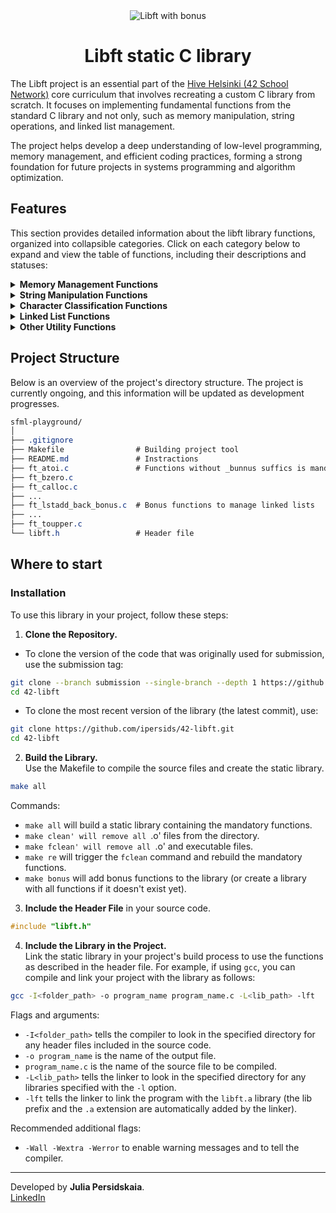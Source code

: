 <div align="center">
<picture>
  <img alt="Libft with bonus" src="https://github.com/ayogun/42-project-badges/blob/main/badges/libftm.png" />
</picture>
  
# Libft static C library

</div>

The Libft project is an essential part of the [Hive Helsinki (42 School Network)](https://www.hive.fi/en/curriculum) core curriculum that involves recreating a custom C library from scratch. It focuses on implementing fundamental functions from the standard C library and not only, such as memory manipulation, string operations, and linked list management.  

The project helps develop a deep understanding of low-level programming, memory management, and efficient coding practices, forming a strong foundation for future projects in systems programming and algorithm optimization.  

## Features  
This section provides detailed information about the libft library functions, organized into collapsible categories. Click on each category below to expand and view the table of functions, including their descriptions and statuses:
<details>
<summary><b>Memory Management Functions</b></summary>
Functions related to memory allocation and manipulation.

| Function        | Description                                           |
| :--------------: | ----------------------------------------------------- |
| `ft_bzero`       | Sets the first n bytes of the memory area to zero.   |
| `ft_calloc`      | Allocates memory for an array and initializes it to zero. |
| `ft_memchr`      | Locates the first occurrence of a byte in memory.    |
| `ft_memcmp`      | Compares the first n bytes of two memory areas.      |
| `ft_memcpy`      | Copies n bytes from one memory area to another.      |
| `ft_memmove`     | Moves n bytes from one memory area to another.      |
| `ft_memset`      | Fills the first n bytes of the memory area with a constant byte. |

</details>

<details>
<summary><b>String Manipulation Functions</b></summary>
Functions for handling and processing strings.

| Function        | Description                                           |
| :--------------: | ----------------------------------------------------- |
| `ft_atoi`        | Converts a string to an integer.                     |
| `ft_strdup`      | Duplicates a string.                                |
| `ft_strchr`      | Locates the first occurrence of a character in a string. |
| `ft_strlcat`     | Appends a string to another with size limit.        |
| `ft_strlcpy`     | Copies a string with size limit.                    |
| `ft_strlen`      | Returns the length of a string.                     |
| `ft_strncmp`     | Compares n bytes of two strings.                    |
| `ft_strnstr`     | Finds the first occurrence of a substring in a string. |
| `ft_strrchr`     | Locates the last occurrence of a character in a string. |
| `ft_strtrim`     | Removes leading and trailing characters from a string. |
| `ft_split`       | Splits a string into an array of substrings.        |
| `ft_strmapi`     | Applies a function to each character of a string and creates a new string. |
| `ft_substr`      | Extracts a substring from a string.                 |
| `ft_strjoin`     | Concatenates two strings into a new string.         |
| `ft_itoa`        | Converts an integer to a string.                    |
| `ft_striteri`    | Apply given function to each character of given string. |

</details>

<details>
<summary><b>Character Classification Functions</b></summary>
Functions for character testing and conversion.

| Function        | Description                                          |
| :-------------: | ---------------------------------------------------- |
| `ft_isalnum`     | Checks if a character is alphanumeric.              |
| `ft_isalpha`     | Checks if a character is alphabetic.                |
| `ft_isascii`     | Checks if a character is an ASCII character.        |
| `ft_isdigit`     | Checks if a character is a digit.                   |
| `ft_isprint`     | Checks if a character is printable.                 |
| `ft_toupper`     | Converts a character to uppercase.                  |
| `ft_tolower`     | Converts a character to lowercase.                  |

</details>

<details>
<summary><b>Linked List Functions</b></summary>
Functions for managing linked lists.

| Function        | Description                                           |
| ---------------- | ----------------------------------------------------- |
| `ft_lstadd_back` | Adds a new element at the end of the list.           |
| `ft_lstadd_front`| Adds a new element at the beginning of the list.    |
| `ft_lstclear`    | Deletes and frees all elements of the list.         |
| `ft_lstdelone`   | Deletes and frees a single element of the list.     |
| `ft_lstiter`     | Iterates over a list and applies a function to each element. |
| `ft_lstlast`     | Returns the last element of the list.               |
| `ft_lstmap`      | Applies a function to each element of the list and creates a new list. |
| `ft_lstnew`      | Creates a new list element.                         |
| `ft_lstsize`     | Returns the number of elements in the list.         |

</details>

<details>
<summary><b>Other Utility Functions</b></summary>
Additional functions for various utilities.

| Function        | Description                                           |
| ---------------- | ----------------------------------------------------- |
| `ft_putchar_fd` | Writes a character to a file descriptor.             |
| `ft_putendl_fd`  | Writes a string followed by a newline to a file descriptor. |
| `ft_putnbr_fd`   | Writes an integer to a file descriptor.             |
| `ft_putstr_fd`   | Writes a string to a file descriptor.               |

</details>

## Project Structure
Below is an overview of the project's directory structure. The project is currently ongoing, and this information will be updated as development progresses.  

```css
sfml-playground/
│
├── .gitignore
├── Makefile                # Building project tool
├── README.md               # Instractions
├── ft_atoi.c               # Functions without _bunnus suffics is mandatory
├── ft_bzero.c
├── ft_calloc.c
├── ...
├── ft_lstadd_back_bonus.c  # Bonus functions to manage linked lists
├── ...
├── ft_toupper.c
└── libft.h                 # Header file

```
## Where to start  
### Installation  
To use this library in your project, follow these steps:  
1. **Clone the Repository.**  
  - To clone the version of the code that was originally used for submission, use the submission tag:  
```sh
git clone --branch submission --single-branch --depth 1 https://github.com/ipersids/42-libft.git
cd 42-libft
```
  - To clone the most recent version of the library (the latest commit), use:  
```sh
git clone https://github.com/ipersids/42-libft.git
cd 42-libft
```
2. **Build the Library.**    
Use the Makefile to compile the source files and create the static library.   
```sh
make all
```
Commands:   
- `make all` will build a static library containing the mandatory functions.  
- `make clean' will remove all `.o' files from the directory.  
- `make fclean' will remove all `.o' and executable files.  
- `make re` will trigger the `fclean` command and rebuild the mandatory functions.  
- `make bonus` will add bonus functions to the library (or create a library with all functions if it doesn't exist yet).

3. **Include the Header File** in your source code.
```c
#include "libft.h"
```
4. **Include the Library in the Project.**  
Link the static library in your project's build process to use the functions as described in the header file. For example, if using `gcc`, you can compile and link your project with the library as follows:
```sh
gcc -I<folder_path> -o program_name program_name.c -L<lib_path> -lft

```  
Flags and arguments:    
- `-I<folder_path>` tells the compiler to look in the specified directory for any header files included in the source code.   
- `-o program_name` is the name of the output file.  
- `program_name.c` is the name of the source file to be compiled.   
- `-L<lib_path>` tells the linker to look in the specified directory for any libraries specified with the `-l` option.  
- `-lft` tells the linker to link the program with the `libft.a` library (the lib prefix and the `.a` extension are automatically added by the linker).  

Recommended additional flags:  
- `-Wall -Wextra -Werror` to enable warning messages and to tell the compiler.
______________
Developed by **Julia Persidskaia**.   
[LinkedIn](https://www.linkedin.com/in/iuliia-persidskaia/)
